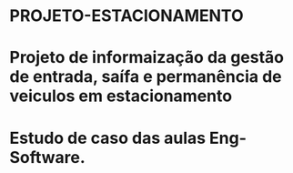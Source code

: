 # PROJETO-ESTACIONAMENTO
# Projeto de informaização da gestão de entrada, saífa e permanência de veiculos em estacionamento
# Estudo de caso das aulas Eng-Software.
